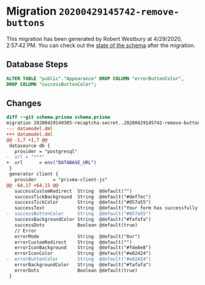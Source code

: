 # Migration `20200429145742-remove-buttons`

This migration has been generated by Robert Westbury at 4/29/2020, 2:57:42 PM.
You can check out the [state of the schema](./schema.prisma) after the migration.

## Database Steps

```sql
ALTER TABLE "public"."Appearance" DROP COLUMN "errorButtonColor",
DROP COLUMN "successButtonColor";
```

## Changes

```diff
diff --git schema.prisma schema.prisma
migration 20200429140305-recaptcha-secret..20200429145742-remove-buttons
--- datamodel.dml
+++ datamodel.dml
@@ -1,7 +1,7 @@
 datasource db {
   provider = "postgresql"
-  url = "***"
+  url      = env("DATABASE_URL")
 }
 generator client {
   provider      = "prisma-client-js"
@@ -64,17 +64,15 @@
   successCustomRedirect  String  @default("")
   successTickBackground  String  @default("#def7ec")
   successTickColor       String  @default("#057a55")
   successText            String  @default("Your form has successfully been recieved and processed. Thank you!")
-  successButtonColor     String  @default("#057a55")
   successBackgroundColor String  @default("#fafafa")
   successDots            Boolean @default(true)
   // Error
   errorMode              String  @default("Our")
   errorCustomRedirect    String  @default("")
   errorIconBackground    String  @default("#fde8e8")
   errorIconColor         String  @default("#e02424")
-  errorButtonColor       String  @default("#e02424")
   errorBackgroundColor   String  @default("#fafafa")
   errorDots              Boolean @default(true)
 }
```


